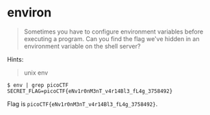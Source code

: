# environ

> Sometimes you have to configure environment variables before executing a program. Can you find the flag we've hidden in an environment variable on the shell server? 

Hints:

> unix env

```
$ env | grep picoCTF
SECRET_FLAG=picoCTF{eNv1r0nM3nT_v4r14Bl3_fL4g_3758492}
```

Flag is `picoCTF{eNv1r0nM3nT_v4r14Bl3_fL4g_3758492}`.